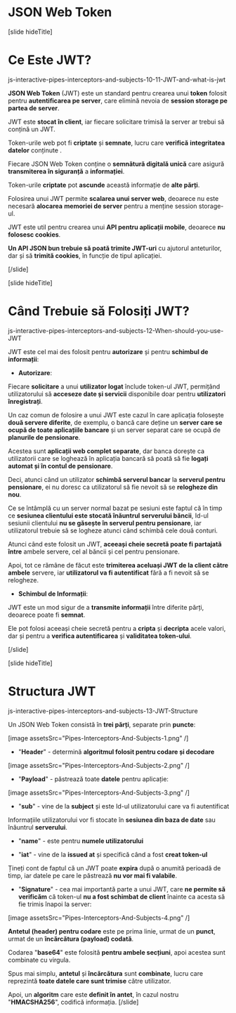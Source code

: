 # JSON Web Token

[slide hideTitle]

# Ce Este JWT?

js-interactive-pipes-interceptors-and-subjects-10-11-JWT-and-what-is-jwt

**JSON Web Token** (JWT) este un standard pentru crearea unui **token** folosit pentru **autentificarea pe server**, care elimină nevoia de **session storage pe partea de server**. 

JWT este **stocat în client**, iar fiecare solicitare trimisă la server ar trebui să conțină un JWT.

Token-urile web pot fi **criptate** și **semnate**, lucru care **verifică** **integritatea** **datelor** conținute .

Fiecare JSON Web Token conține o **semnătură digitală unică** care asigură **transmiterea în siguranță** a **informației**.

Token-urile **criptate** pot **ascunde** această informație de **alte părți**.

Folosirea unui JWT permite **scalarea unui server web**, deoarece nu este necesară **alocarea** **memoriei de server** pentru a menține session storage-ul.

JWT este util pentru crearea unui **API pentru aplicații mobile**, deoarece **nu folosesc cookies**.

**Un API JSON bun trebuie să poată trimite JWT-uri** cu ajutorul anteturilor, dar și să **trimită cookies**, în funcție de tipul aplicației.

[/slide]


[slide hideTitle]

# Când Trebuie să Folosiți JWT?

js-interactive-pipes-interceptors-and-subjects-12-When-should-you-use-JWT

JWT este cel mai des folosit pentru **autorizare** și pentru **schimbul de informații**:

- **Autorizare**:

Fiecare **solicitare** a unui **utilizator logat** înclude token-ul JWT, permițând utilizatorului să **acceseze date și servicii** disponibile doar pentru **utilizatori înregistrați**.

Un caz comun de folosire a unui JWT este cazul în care aplicația folosește **două servere diferite**, de exemplu, o bancă care deține un **server care se ocupă de toate aplicațiile bancare** și un server separat care se ocupă de **planurile de pensionare**.

Acestea sunt **aplicații web complet separate**, dar banca dorește ca utilizatorii care se loghează în aplicația bancară să poată să fie **logați automat și în contul de pensionare**.

Deci, atunci când un utilizator **schimbă serverul bancar** la **serverul pentru pensionare**, ei nu doresc ca utilizatorul să fie nevoit să se **relogheze din nou**.

Ce se întâmplă cu un server normal bazat pe sesiuni este faptul că în timp ce **sesiunea clientului este stocată înăuntrul serverului băncii**, Id-ul sesiunii clientului **nu se găsește în serverul pentru pensionare**, iar utilizatorul trebuie să se logheze atunci când schimbă cele două conturi.

Atunci când este folosit un JWT, **aceeași cheie secretă poate fi partajată între** ambele servere, cel al băncii și cel pentru pensionare. 

Apoi, tot ce rămâne de făcut este **trimiterea aceluași JWT de la client către ambele** servere, iar **utilizatorul va fi autentificat** fără a fi nevoit să se relogheze.    
 
- **Schimbul de Informații**:

JWT este un mod sigur de a **transmite informații** între diferite părți, deoarece poate fi **semnat**.

Ele pot folosi aceeași cheie secretă pentru a **cripta** și **decripta** acele valori, dar și pentru a **verifica autentificarea** și **validitatea token-ului**.

[/slide]

[slide hideTitle]

# Structura JWT 

js-interactive-pipes-interceptors-and-subjects-13-JWT-Structure

Un JSON Web Token consistă în **trei părți**, separate prin **puncte**:

[image assetsSrc="Pipes-Interceptors-And-Subjects-1.png" /]

- "**Header**" - determină **algoritmul folosit pentru codare și decodare**

[image assetsSrc="Pipes-Interceptors-And-Subjects-2.png" /]
 
- "**Payload**" - păstrează toate **datele** pentru aplicație:

[image assetsSrc="Pipes-Interceptors-And-Subjects-3.png" /]

  - "**sub**" - vine de la **subject** și este Id-ul utilizatorului care va fi autentificat
  
Informațiile utilizatorului vor fi stocate în **sesiunea din baza de date** sau înăuntrul **serverului**.

  - "**name**" - este pentru **numele utilizatorului**

  - "**iat**" -  vine de la **issued at** și specifică când a fost **creat token-ul**

Țineți cont de faptul că un JWT poate **expira** după o anumită perioadă de timp, iar datele pe care le păstrează **nu vor mai fi valabile**.
  
- "**Signature**" - cea mai importantă parte a unui JWT, care **ne permite să verificăm** că token-ul **nu a fost schimbat de client** înainte ca acesta să fie trimis înapoi la server:

[image assetsSrc="Pipes-Interceptors-And-Subjects-4.png" /]

**Antetul \(header\) pentru codare** este pe prima linie, urmat de un **punct**, urmat de un **încărcătura (payload) codată**.

Codarea "**base64**" este folosită **pentru ambele secțiuni**, apoi acestea sunt combinate cu virgula.

Spus mai simplu, **antetul** și **încărcătura** sunt **combinate**, lucru care reprezintă **toate datele care sunt trimise** către utilizator.

Apoi, un **algoritm** care este **definit în antet**, în cazul nostru "**HMACSHA256**", codifică informația.
[/slide]
